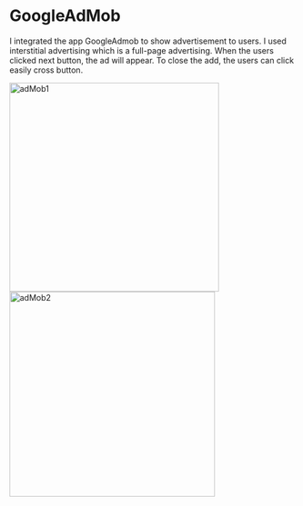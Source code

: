 # GoogleAdMob
I integrated the app GoogleAdmob to show advertisement to users. I used interstitial advertising which is a full-page advertising. When the users clicked next button, the ad will appear. To close the add, the users can click easily cross button. 

<img width="368" alt="adMob1" src="https://user-images.githubusercontent.com/92036779/193471414-ea5c1438-6989-4720-8eaf-a6a4b4c0555e.png">
<img width="361" alt="adMob2" src="https://user-images.githubusercontent.com/92036779/193471419-d87585af-750a-4d17-8c06-15f0aa9935d8.png">
